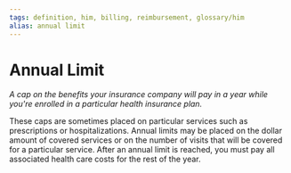 ```yaml
---
tags: definition, him, billing, reimbursement, glossary/him
alias: annual limit
---
```

# Annual Limit
*A cap on the benefits your insurance company will pay in a year while you're enrolled in a particular health insurance plan.*

These caps are sometimes placed on particular services such as prescriptions or hospitalizations. Annual limits may be placed on the dollar amount of covered services or on the number of visits that will be covered for a particular service. After an annual limit is reached, you must pay all associated health care costs for the rest of the year.